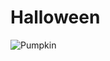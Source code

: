 # Halloween

![Pumpkin](https://user-images.githubusercontent.com/70950607/93836677-8c066000-fc51-11ea-8cae-cbae31a982d1.jpg)

